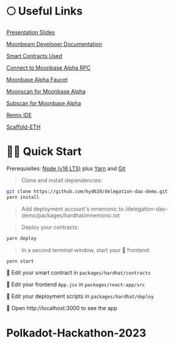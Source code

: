 # 🌕 Useful Links

[Presentation Slides](https://github.com/hyd628/delegation-dao-demo/blob/master/Delegation%20DAO%20Workshop.pdf) 

[Moonbeam Developer Documentation](https://docs.moonbeam.network/)

[Smart Contracts Used](https://github.com/hyd628/delegation-dao-demo/tree/master/packages/hardhat/contracts)

[Connect to Moonbase Alpha RPC](https://docs.moonbeam.network/builders/get-started/networks/moonbase/#network-endpoints)

[Moonbase Alpha Faucet](https://discord.gg/SZNP8bWHZq)

[Moonscan for Moonbase Alpha](https://moonbase.moonscan.io/)

[Subscan for Moonbase Alpha](https://moonbase.subscan.io/)

[Remix IDE](https://remix.ethereum.org/)

[Scaffold-ETH](https://github.com/scaffold-eth/scaffold-eth)

# 🏄‍♂️ Quick Start

Prerequisites: [Node (v16 LTS)](https://nodejs.org/en/download/) plus [Yarn](https://classic.yarnpkg.com/en/docs/install/) and [Git](https://git-scm.com/downloads)

> Clone and install dependencies:

```bash
git clone https://github.com/hyd628/delegation-dao-demo.git
yarn install
```

> Add deployment account's mnemonic to /delegation-dao-demo/packages/hardhat/mnemonic.txt

> Deploy your contracts:

```bash
yarn deploy
```

> In a second terminal window, start your 📱 frontend:

```bash
yarn start
```

🔏 Edit your smart contract in `packages/hardhat/contracts`

📝 Edit your frontend `App.jsx` in `packages/react-app/src`

💼 Edit your deployment scripts in `packages/hardhat/deploy`

📱 Open http://localhost:3000 to see the app
# Polkadot-Hackathon-2023
